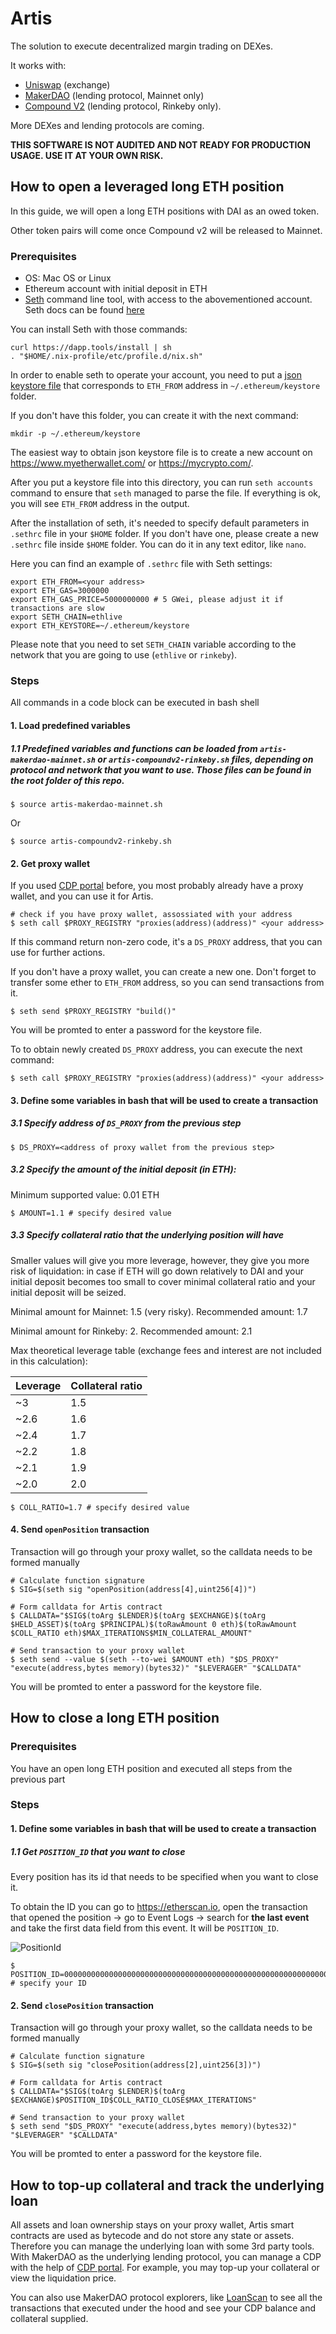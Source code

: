 # Artis

The solution to execute decentralized margin trading on DEXes.

It works with:
- [Uniswap](https://uniswap.io/) (exchange)
- [MakerDAO](https://makerdao.com) (lending protocol, Mainnet only)
- [Compound V2](ttps://compound.finance/presidio) (lending protocol, Rinkeby only).

More DEXes and lending protocols are coming.

**THIS SOFTWARE IS NOT AUDITED AND NOT READY FOR PRODUCTION USAGE. USE IT AT YOUR OWN RISK.**

## How to open a leveraged long ETH position

In this guide, we will open a long ETH positions with DAI as an owed token.

Other token pairs will come once Compound v2 will be released to Mainnet.

### Prerequisites
- OS: Mac OS or Linux
- Ethereum account with initial deposit in ETH
- [Seth](https://dapp.tools/seth) command line tool, with access to the abovementioned account. Seth docs can be found [here](https://github.com/dapphub/dapptools/tree/master/src/seth)

You can install Seth with those commands:
```
curl https://dapp.tools/install | sh
. "$HOME/.nix-profile/etc/profile.d/nix.sh"
```

In order to enable seth to operate your account, you need to put a [json keystore file](https://medium.com/@julien.maffre/what-is-an-ethereum-keystore-file-86c8c5917b97) that corresponds to `ETH_FROM` address in `~/.ethereum/keystore` folder.

If you don't have this folder, you can create it with the next command:
```
mkdir -p ~/.ethereum/keystore
```

The easiest way to obtain json keystore file is to create a new account on https://www.myetherwallet.com/ or https://mycrypto.com/.

After you put a keystore file into this directory, you can run `seth accounts` command to ensure that `seth` managed to parse the file. If everything is ok, you will see `ETH_FROM` address in the output.

After the installation of seth, it's needed to specify default parameters in `.sethrc` file in your `$HOME` folder. If you don't have one, please create a new `.sethrc` file inside `$HOME` folder. You can do it in any text editor, like `nano`.

Here you can find an example of `.sethrc` file with Seth settings:
```
export ETH_FROM=<your address>
export ETH_GAS=3000000
export ETH_GAS_PRICE=5000000000 # 5 GWei, please adjust it if transactions are slow
export SETH_CHAIN=ethlive
export ETH_KEYSTORE=~/.ethereum/keystore
```

Please note that you need to set `SETH_CHAIN` variable according to the network that you are going to use (`ethlive` or `rinkeby`).
### Steps

All commands in a code block can be executed in bash shell

#### 1. Load predefined variables

##### 1.1 Predefined variables and functions can be loaded from `artis-makerdao-mainnet.sh` or `artis-compoundv2-rinkeby.sh` files, depending on protocol and network that you want to use. Those files can be found in the root folder of this repo.
```
$ source artis-makerdao-mainnet.sh
```
Or
```
$ source artis-compoundv2-rinkeby.sh
```

#### 2. Get proxy wallet

If you used [CDP portal](https://cdp.makerdao.com) before, you most probably already have a proxy wallet, and you can use it for Artis.
```
# check if you have proxy wallet, assossiated with your address
$ seth call $PROXY_REGISTRY "proxies(address)(address)" <your address>
```
If this command return non-zero code, it's a `DS_PROXY` address, that you can use for further actions.

If you don't have a proxy wallet, you can create a new one. Don't forget to transfer some ether to `ETH_FROM` address, so you can send transactions from it.
```
$ seth send $PROXY_REGISTRY "build()"
```
You will be promted to enter a password for the keystore file.

To to obtain newly created `DS_PROXY` address, you can execute the next command:

```
$ seth call $PROXY_REGISTRY "proxies(address)(address)" <your address>
```

#### 3. Define some variables in bash that will be used to create a transaction

##### 3.1 Specify address of `DS_PROXY` from the previous step
```
$ DS_PROXY=<address of proxy wallet from the previous step>
```

##### 3.2 Specify the amount of the initial deposit (in ETH):
Minimum supported value: 0.01 ETH
```
$ AMOUNT=1.1 # specify desired value
```

##### 3.3 Specify collateral ratio that the underlying position will have

Smaller values will give you more leverage, however, they give you more risk of liquidation: in case if ETH will go down relatively to DAI and your initial deposit becomes too small to cover minimal collateral ratio and your initial deposit will be seized.

Minimal amount for Mainnet: 1.5 (very risky). Recommended amount: 1.7

Minimal amount for Rinkeby: 2. Recommended amount: 2.1

Max theoretical leverage table (exchange fees and interest are not included in this calculation):

| Leverage | Collateral ratio |
| ----------- | ----------- |
| ~3 | 1.5 |
| ~2.6 | 1.6 |
| ~2.4 | 1.7 |
| ~2.2 | 1.8 |
| ~2.1 | 1.9 |
| ~2.0 | 2.0 |

```
$ COLL_RATIO=1.7 # specify desired value
```
#### 4. Send `openPosition` transaction
Transaction will go through your proxy wallet, so the calldata needs to be formed manually
```
# Calculate function signature
$ SIG=$(seth sig "openPosition(address[4],uint256[4])")

# Form calldata for Artis contract
$ CALLDATA="$SIG$(toArg $LENDER)$(toArg $EXCHANGE)$(toArg $HELD_ASSET)$(toArg $PRINCIPAL)$(toRawAmount 0 eth)$(toRawAmount $COLL_RATIO eth)$MAX_ITERATIONS$MIN_COLLATERAL_AMOUNT"

# Send transaction to your proxy wallet
$ seth send --value $(seth --to-wei $AMOUNT eth) "$DS_PROXY" "execute(address,bytes memory)(bytes32)" "$LEVERAGER" "$CALLDATA"
```
You will be promted to enter a password for the keystore file.

## How to close a long ETH position

### Prerequisites
You have an open long ETH position and executed all steps from the previous part

### Steps

#### 1. Define some variables in bash that will be used to create a transaction
##### 1.1 Get `POSITION_ID` that you want to close
Every position has its id that needs to be specified when you want to close it.

To obtain the ID you can go to https://etherscan.io, open the transaction that opened the position -> go to Event Logs -> search for **the last event** and take the first data field from this event. It will be `POSITION_ID`.

![PositionId](./img/position-id.png)

```
$ POSITION_ID=0000000000000000000000000000000000000000000000000000000000000001 # specify your ID
```


#### 2. Send `closePosition` transaction
Transaction will go through your proxy wallet, so the calldata needs to be formed manually
```
# Calculate function signature
$ SIG=$(seth sig "closePosition(address[2],uint256[3])")

# Form calldata for Artis contract
$ CALLDATA="$SIG$(toArg $LENDER)$(toArg $EXCHANGE)$POSITION_ID$COLL_RATIO_CLOSE$MAX_ITERATIONS"

# Send transaction to your proxy wallet
$ seth send "$DS_PROXY" "execute(address,bytes memory)(bytes32)" "$LEVERAGER" "$CALLDATA"
```
You will be promted to enter a password for the keystore file.

## How to top-up collateral and track the underlying loan

All assets and loan ownership stays on your proxy wallet, Artis smart contracts are used as bytecode and do not store any state or assets. Therefore you can manage the underlying loan with some 3rd party tools.
With MakerDAO as the underlying lending protocol, you can manage a CDP with the help of [CDP portal](https://cdp.makerdao.com). For example, you may top-up your collateral or view the liquidation price.

You can also use MakerDAO protocol explorers, like [LoanScan](https://loanscan.io) to see all the transactions that executed under the hood and see your CDP balance and collateral supplied.
